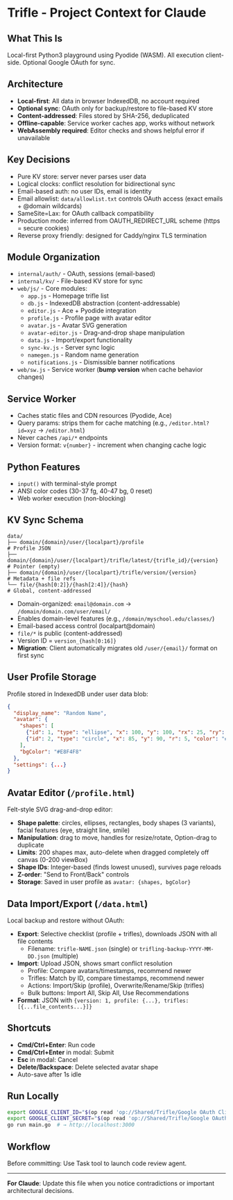 # Trifle - Project Context for Claude

## What This Is
Local-first Python3 playground using Pyodide (WASM). All execution client-side. Optional Google OAuth for sync.

## Architecture
- **Local-first**: All data in browser IndexedDB, no account required
- **Optional sync**: OAuth only for backup/restore to file-based KV store
- **Content-addressed**: Files stored by SHA-256, deduplicated
- **Offline-capable**: Service worker caches app, works without network
- **WebAssembly required**: Editor checks and shows helpful error if unavailable

## Key Decisions
- Pure KV store: server never parses user data
- Logical clocks: conflict resolution for bidirectional sync
- Email-based auth: no user IDs, email is identity
- Email allowlist: `data/allowlist.txt` controls OAuth access (exact emails + @domain wildcards)
- SameSite=Lax: for OAuth callback compatibility
- Production mode: inferred from OAUTH_REDIRECT_URL scheme (https = secure cookies)
- Reverse proxy friendly: designed for Caddy/nginx TLS termination

## Module Organization
- `internal/auth/` - OAuth, sessions (email-based)
- `internal/kv/` - File-based KV store for sync
- `web/js/` - Core modules:
  - `app.js` - Homepage trifle list
  - `db.js` - IndexedDB abstraction (content-addressable)
  - `editor.js` - Ace + Pyodide integration
  - `profile.js` - Profile page with avatar editor
  - `avatar.js` - Avatar SVG generation
  - `avatar-editor.js` - Drag-and-drop shape manipulation
  - `data.js` - Import/export functionality
  - `sync-kv.js` - Server sync logic
  - `namegen.js` - Random name generation
  - `notifications.js` - Dismissible banner notifications
- `web/sw.js` - Service worker (**bump version** when cache behavior changes)

## Service Worker
- Caches static files and CDN resources (Pyodide, Ace)
- Query params: strips them for cache matching (e.g., `/editor.html?id=xyz` → `/editor.html`)
- Never caches `/api/*` endpoints
- Version format: `v{number}` - increment when changing cache logic

## Python Features
- `input()` with terminal-style prompt
- ANSI color codes (30-37 fg, 40-47 bg, 0 reset)
- Web worker execution (non-blocking)

## KV Sync Schema
```
data/
├── domain/{domain}/user/{localpart}/profile                              # Profile JSON
├── domain/{domain}/user/{localpart}/trifle/latest/{trifle_id}/{version}  # Pointer (empty)
├── domain/{domain}/user/{localpart}/trifle/version/{version}             # Metadata + file refs
└── file/{hash[0:2]}/{hash[2:4]}/{hash}                                   # Global, content-addressed
```
- Domain-organized: `email@domain.com` → `/domain/domain.com/user/email/`
- Enables domain-level features (e.g., `/domain/myschool.edu/classes/`)
- Email-based access control (localpart@domain)
- `file/*` is public (content-addressed)
- Version ID = `version_{hash[0:16]}`
- **Migration**: Client automatically migrates old `/user/{email}/` format on first sync

## User Profile Storage
Profile stored in IndexedDB under user data blob:
```json
{
  "display_name": "Random Name",
  "avatar": {
    "shapes": [
      {"id": 1, "type": "ellipse", "x": 100, "y": 100, "rx": 25, "ry": 20, "color": "#FFD5A5", "rotation": 0},
      {"id": 2, "type": "circle", "x": 85, "y": 90, "r": 5, "color": "#2C1810", "rotation": 0}
    ],
    "bgColor": "#E8F4F8"
  },
  "settings": {...}
}
```

## Avatar Editor (`/profile.html`)
Felt-style SVG drag-and-drop editor:
- **Shape palette**: circles, ellipses, rectangles, body shapes (3 variants), facial features (eye, straight line, smile)
- **Manipulation**: drag to move, handles for resize/rotate, Option-drag to duplicate
- **Limits**: 200 shapes max, auto-delete when dragged completely off canvas (0-200 viewBox)
- **Shape IDs**: Integer-based (finds lowest unused), survives page reloads
- **Z-order**: "Send to Front/Back" controls
- **Storage**: Saved in user profile as `avatar: {shapes, bgColor}`

## Data Import/Export (`/data.html`)
Local backup and restore without OAuth:
- **Export**: Selective checklist (profile + trifles), downloads JSON with all file contents
  - Filename: `trifle-NAME.json` (single) or `trifling-backup-YYYY-MM-DD.json` (multiple)
- **Import**: Upload JSON, shows smart conflict resolution
  - Profile: Compare avatars/timestamps, recommend newer
  - Trifles: Match by ID, compare timestamps, recommend newer
  - Actions: Import/Skip (profile), Overwrite/Rename/Skip (trifles)
  - Bulk buttons: Import All, Skip All, Use Recommendations
- **Format**: JSON with `{version: 1, profile: {...}, trifles: [{...file_contents...}]}`

## Shortcuts
- **Cmd/Ctrl+Enter**: Run code
- **Cmd/Ctrl+Enter** in modal: Submit
- **Esc** in modal: Cancel
- **Delete/Backspace**: Delete selected avatar shape
- Auto-save after 1s idle

## Run Locally
```bash
export GOOGLE_CLIENT_ID="$(op read 'op://Shared/Trifle/Google OAuth Client ID')"
export GOOGLE_CLIENT_SECRET="$(op read 'op://Shared/Trifle/Google OAuth Client Secret')"
go run main.go  # → http://localhost:3000
```

## Workflow
Before committing: Use Task tool to launch code review agent.

---

**For Claude**: Update this file when you notice contradictions or important architectural decisions.
